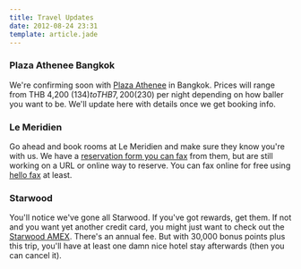 ```yaml
---
title: Travel Updates
date: 2012-08-24 23:31
template: article.jade
---
```


### Plaza Athenee Bangkok

We're confirming soon with [Plaza Athenee][1] in Bangkok. Prices will range from THB 4,200 ($134) to THB 7,200 ($230) per night depending on how baller you want to be. We'll update here with details once we get booking info.

### Le Meridien

Go ahead and book rooms at Le Meridien and make sure they know you're with us. We have a [reservation form you can fax][3] from them, but are still working on a URL or online way to reserve. You can fax online for free using [hello fax][4] at least.

### Starwood

You'll notice we've gone all Starwood. If you've got rewards, get them. If not and you want yet another credit card, you might just want to check out the [Starwood AMEX][2]. There's an annual fee. But with 30,000 bonus points plus this trip, you'll have at least one damn nice hotel stay afterwards (then you can cancel it).

[1]: http://www.starwoodhotels.com/lemeridien/property/overview/index.html?propertyID=1846
[2]: http://www.nerdwallet.com/blog/credit-cards/starwood-american-express-review/
[3]: http://cl.ly/0J3L423n073y
[4]: http://curebit.com/x/tF1Op
